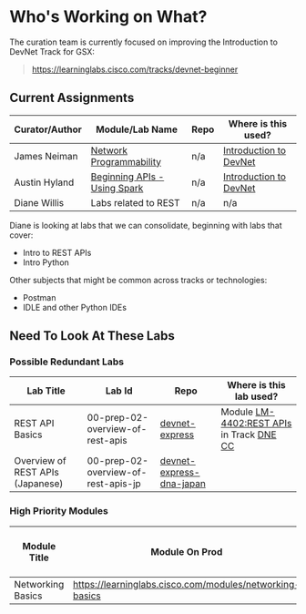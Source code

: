 # Who's Working on What?

The curation team is currently focused on improving the Introduction to DevNet Track for GSX:

> https://learninglabs.cisco.com/tracks/devnet-beginner

## Current Assignments

|Curator/Author | Module/Lab Name | Repo | Where is this used? |
| ------------- | -------------- | ---- | -------------------- |
| James Neiman  | [Network Programmability](https://learninglabs.cisco.com/modules/network-programmability) | n/a | [Introduction to DevNet](https://learninglabs.cisco.com/tracks/devnet-beginner) |
| Austin Hyland | [Beginning APIs - Using Spark](https://learninglabs.cisco.com/modules/beginning-apis)  |  n/a | [Introduction to DevNet](https://learninglabs.cisco.com/tracks/devnet-beginner) |
| Diane Willis  | Labs related to REST | n/a  | n/a  |

Diane is looking at labs that we can consolidate, beginning with labs that cover: 
  - Intro to REST APIs 
  - Intro Python

Other subjects that might be common across tracks or technologies:
  - Postman
  - IDLE and other Python IDEs

## Need To Look At These Labs

### Possible Redundant Labs

| Lab Title | Lab Id | Repo | Where is this lab used? | 
| --------- | ------ | ---- | ----------------------- |
| REST API Basics | 00-prep-02-overview-of-rest-apis | [devnet-express](https://github.com/CiscoDevNet/devnet-express) | Module [LM-4402:REST APIs](https://learninglabs.cisco.com/modules/devnet-express-np-rest-python) in Track [DNE CC](https://learninglabs.cisco.com/tracks/devnet-express-cloud-collab-it-pro) |
| Overview of REST APIs (Japanese) | 00-prep-02-overview-of-rest-apis-jp | [devnet-express-dna-japan](https://github.com/CiscoDevNet/devnet-express-dna-japan) |  |

### High Priority Modules

| Module Title | Module On Prod | What tracks use this module? |
| ------------ | -------------- | ---------------------------- |
| Networking Basics | https://learninglabs.cisco.com/modules/networking-basics | ---- |
